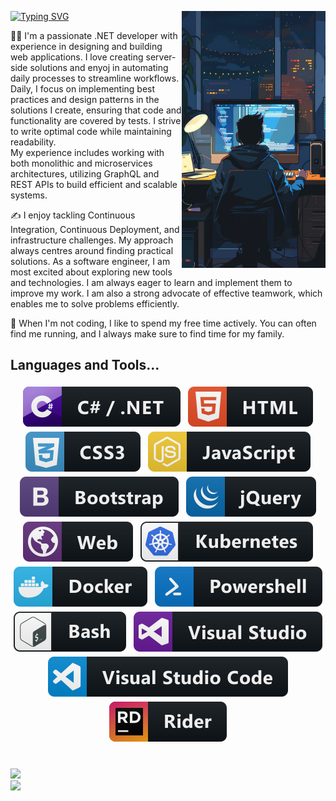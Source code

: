 [![Typing SVG](https://readme-typing-svg.demolab.com/?lines=Hi+there!👋)](https://git.io/typing-svg)
<img src="./assets/jpg/developer.jpg" width="230" align="right" alt="https://pixabay.com/illustrations/developer-programmer-coding-8764521"/>

👨‍💻 I'm a passionate .NET developer with experience in designing and building web applications. I love creating server-side solutions and enyoj in automating daily processes to streamline workflows.
<br/>Daily, I focus on implementing best practices and design patterns in the solutions I create, ensuring that code and functionality are covered by tests. I strive to write optimal code while maintaining readability.
<br/>My experience includes working with both monolithic and microservices architectures, utilizing GraphQL and REST APIs to build efficient and scalable systems.

✍️ I enjoy tackling Continuous Integration, Continuous Deployment, and infrastructure challenges. My approach always centres around finding practical solutions. As a software engineer, I am most excited about exploring new tools and technologies. I am always eager to learn and implement them to improve my work. I am also a strong advocate of effective teamwork, which enables me to solve problems efficiently.

🏡 When I'm not coding, I like to spend my free time actively. You can often find me running, and I always make sure to find time for my family.



## Languages and Tools...

<p align="center">
  <img src="./assets/svg/dev/languages/csharp_dotnet.svg" alt="csharp_dotnet" style="vertical-align:top; margin:4px">
  <img src="./assets/svg/dev/languages/html.svg" alt="html" style="vertical-align:top; margin:4px">   
  <img src="./assets/svg/dev/languages/css3.svg" alt="css3" style="vertical-align:top; margin:4px"> 
  <img src="./assets/svg/dev/languages/js.svg" alt="js" style="vertical-align:top; margin:4px">
  <img src="./assets/svg/dev/frameworks/bootstrap.svg" alt="bootstrap" style="vertical-align:top; margin:4px">
  <img src="./assets/svg/dev/frameworks/jquery.svg" alt="jquery" style="vertical-align:top; margin:4px">
  <img src="./assets/svg/dev/misc/web.svg" alt="web" style="vertical-align:top; margin:4px">
  <img src="./assets/svg/dev/services/kubernetes.svg" alt="kubernetes" style="vertical-align:top; margin:4px">
  <img src="./assets/svg/dev/tools/docker.svg" alt="docker" style="vertical-align:top; margin:4px">
  <img src="./assets/svg/dev/tools/powershell.svg" alt="powershell" style="vertical-align:top; margin:4px">
  <img src="./assets/svg/dev/tools/bash.svg" alt="bash" style="vertical-align:top; margin:4px">
  <img src="./assets/svg/dev/tools/visualstudio.svg" alt="visualstudio" style="vertical-align:top; margin:4px"><img src="./assets/svg/dev/tools/visualstudio_code.svg" alt="vscode" style="vertical-align:top; margin:4px">
  <img src="./assets/svg/dev/tools/jetbrains_rider.svg" alt="jetbrains_rider" style="vertical-align:top; margin:4px">
</p>

#

[![](https://img.shields.io/badge/-Łukasz%20Wielopolski-blue?style=flat-square&logo=Linkedin&logoColor=white&link=https://www.linkedin.com/in/nick-chapsas/)](https://www.linkedin.com/in/lukasz-wielopolski/)  
[![](https://img.shields.io/badge/-@wluk-%23181717?style=flat-square&logo=github)](https://github.com/wluk)
